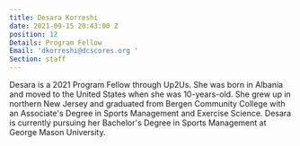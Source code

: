 ```yaml
---
title: Desara Korreshi
date: 2021-09-15 20:43:00 Z
position: 12
Details: Program Fellow
Email: 'dkorreshi@dcscores.org '
Section: staff
---
```


Desara is a 2021 Program Fellow through Up2Us. She was born in Albania and moved to the United States when she was 10-years-old. She grew up in northern New Jersey and graduated from Bergen Community College with an Associate's Degree in Sports Management and Exercise Science. Desara is currently pursuing her Bachelor's Degree in Sports Management at George Mason University.